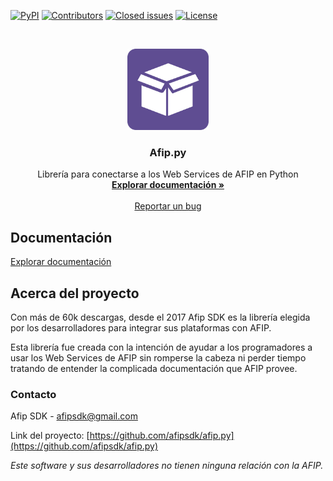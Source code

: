 <!-- PROJECT SHIELDS -->
[![PyPI][pip-shield]](https://pypi.org/project/afip.py/)
[![Contributors][contributors-shield]](https://github.com/afipsdk/afip.py/graphs/contributors)
[![Closed issues][issues-shield]](https://github.com/afipsdk/afip.py/issues)
[![License][license-shield]](https://github.com/afipsdk/afip.py/blob/master/LICENSE.txt)


<!-- PROJECT LOGO -->
<br />
<p align="center">
  <a href="https://github.com/afipsdk/afip.py">
    <img src="https://github.com/afipsdk/afipsdk.github.io/blob/master/images/logo-colored.png" alt="Logo" width="130" height="130">
  </a>

  <h3 align="center">Afip.py</h3>

  <p align="center">
    Librería para conectarse a los Web Services de AFIP en Python
    <br />
    <a href="https://docs.afipsdk.com"><strong>Explorar documentación »</strong></a>
    <br />
    <br />
    <a href="https://github.com/afipsdk/afip.py/issues">Reportar un bug</a>
  </p>
</p>


<!-- DOCS -->
## Documentación
[Explorar documentación](https://docs.afipsdk.com)

<!-- ABOUT THE PROJECT -->
## Acerca del proyecto
Con más de 60k descargas, desde el 2017 Afip SDK es la librería elegida por los desarrolladores para integrar sus plataformas con AFIP.

Esta librería fue creada con la intención de ayudar a los programadores a usar los Web Services de AFIP sin romperse la cabeza ni perder tiempo tratando de entender la complicada documentación que AFIP provee.

<!-- CONTACT -->
### Contacto
Afip SDK - afipsdk@gmail.com

Link del proyecto: [https://github.com/afipsdk/afip.py](https://github.com/afipsdk/afip.py)


_Este software y sus desarrolladores no tienen ninguna relación con la AFIP._

<!-- MARKDOWN LINKS & IMAGES -->
[pip-shield]: https://img.shields.io/pypi/dm/afip.py.svg?logo=python&?logoColor=white
[contributors-shield]: https://img.shields.io/github/contributors/afipsdk/afip.py.svg?color=orange
[issues-shield]: https://img.shields.io/github/issues-closed-raw/afipsdk/afip.py.svg?color=blueviolet
[license-shield]: https://img.shields.io/github/license/afipsdk/afip.py.svg?color=blue
